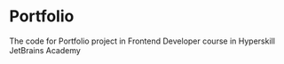 # Portfolio
The code for Portfolio project in Frontend Developer course in Hyperskill JetBrains Academy
